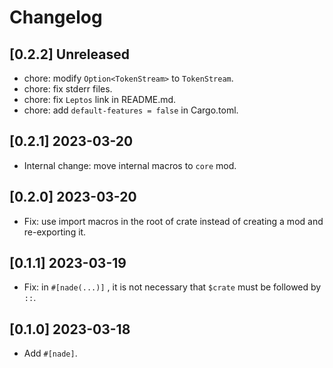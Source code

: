 # Changelog

## [0.2.2] Unreleased

- chore: modify `Option<TokenStream>` to `TokenStream`.
- chore: fix stderr files.
- chore: fix `Leptos` link in README.md.
- chore: add `default-features = false` in Cargo.toml.

## [0.2.1] 2023-03-20

- Internal change: move internal macros to `core` mod.

## [0.2.0] 2023-03-20

- Fix: use import macros in the root of crate instead of creating a mod and re-exporting it.

## [0.1.1] 2023-03-19

- Fix: in `#[nade(...)]` , it is not necessary that `$crate` must be followed by `::`.

## [0.1.0] 2023-03-18

- Add `#[nade]`.
